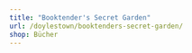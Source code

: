 ```yaml
---
title: "Booktender's Secret Garden"
url: /doylestown/booktenders-secret-garden/
shop: Bücher
---
```

